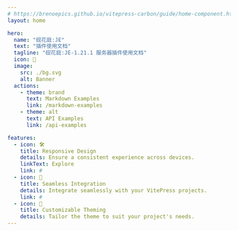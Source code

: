 ```yaml
---
# https://brenoepics.github.io/vitepress-carbon/guide/home-component.html
layout: home

hero:
  name: "砚花庭:JE" 
  text: "插件使用文档"
  tagline: "砚花庭:JE-1.21.1 服务器插件使用文档"
  icon: 🌟
  image:
    src: ./bg.svg
    alt: Banner
  actions:
    - theme: brand
      text: Markdown Examples
      link: /markdown-examples
    - theme: alt
      text: API Examples
      link: /api-examples

features:
  - icon: 🛠️
    title: Responsive Design
    details: Ensure a consistent experience across devices.
    linkText: Explore
    link: #
  - icon: 🧩
    title: Seamless Integration
    details: Integrate seamlessly with your VitePress projects.
    link: #
  - icon: 🎨
    title: Customizable Theming
    details: Tailor the theme to suit your project's needs.
---
```


